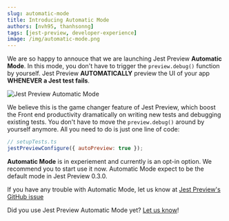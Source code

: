 ```yaml
---
slug: automatic-mode
title: Introducing Automatic Mode
authors: [nvh95, thanhsonng]
tags: [jest-preview, developer-experience]
image: /img/automatic-mode.png
---
```


We are so happy to annouce that we are launching Jest Preview **Automatic Mode**. In this mode, you don't have to trigger the `preview.debug()` function by yourself. Jest Preview **AUTOMATICALLY** preview the UI of your app **WHENEVER a Jest test fails**.

![Jest Preview Automatic Mode](https://user-images.githubusercontent.com/8603085/166488340-45cae3bf-42e6-4e29-8031-df923c3ace83.gif)

We believe this is the game changer feature of Jest Preview, which boost the Front end productivity dramatically on writing new tests and debugging existing tests. You don't have to move the `preview.debug()` around by yourself anymore. All you need to do is just one line of code:

```js
// setupTests.ts
jestPreviewConfigure({ autoPreview: true });
```

**Automatic Mode** is in experiement and currently is an opt-in option. We recommend you to start use it now. Automatic Mode expect to be the default mode in Jest Preview 0.3.0.

If you have any trouble with Automatic Mode, let us know at [Jest Preview's GitHub issue](https://github.com/nvh95/jest-preview/issues/new?assignees=&labels=&template=bug_report.md&title=)

Did you use Jest Preview Automatic Mode yet? [Let us know](https://twitter.com/intent/tweet?text=I%20used%20Jest%20Preview%20Automatic%20Mode%20and%20it%27s%20awesome!%20%23jestpreview)!
